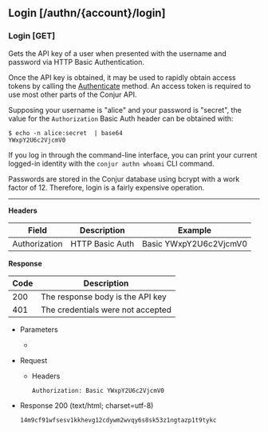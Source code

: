## Login [/authn/{account}/login]

### Login [GET]

Gets the API key of a user when presented with the username and password via HTTP Basic Authentication.

Once the API key is obtained, it may be used to rapidly obtain access
tokens by calling the [Authenticate](#authentication-authenticate-post) method.
An access token is required to use most other parts of the Conjur API.

Supposing your username is "alice" and your password is "secret", the value for
the `Authorization` Basic Auth header can be obtained with:

```
$ echo -n alice:secret  | base64
YWxpY2U6c2VjcmV0
```

If you log in through the command-line interface, you can print your current
logged-in identity with the `conjur authn whoami` CLI command.

Passwords are stored in the Conjur database using bcrypt with a work factor of 12. Therefore, login is a fairly expensive operation.

---

**Headers**

| Field         | Description     | Example                |
|---------------|-----------------|------------------------|
| Authorization | HTTP Basic Auth | Basic YWxpY2U6c2VjcmV0 |

**Response**

| Code | Description                       |
|------|-----------------------------------|
|  200 | The response body is the API key  |
|  401 | The credentials were not accepted |

+ Parameters
  + <!-- include(partials/account_param.md) -->

+ Request
    + Headers
    
        ```
        Authorization: Basic YWxpY2U6c2VjcmV0
        ```
        
+ Response 200 (text/html; charset=utf-8)

    ```
    14m9cf91wfsesv1kkhevg12cdywm2wvqy6s8sk53z1ngtazp1t9tykc
    ```
